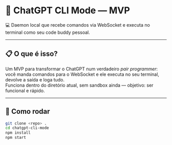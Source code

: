 # 🚀 ChatGPT CLI Mode — MVP

💻 Daemon local que recebe comandos via WebSocket e executa no terminal como seu code buddy pessoal.

---

## 📋 O que é isso?

Um MVP para transformar o ChatGPT num verdadeiro *pair programmer*: você manda comandos para o WebSocket e ele executa no seu terminal, devolve a saída e loga tudo.  
Funciona dentro do diretório atual, sem sandbox ainda — objetivo: ser funcional e rápido.

---

## 🚀 Como rodar

```bash
git clone <repo> .
cd chatgpt-cli-mode
npm install
npm start
